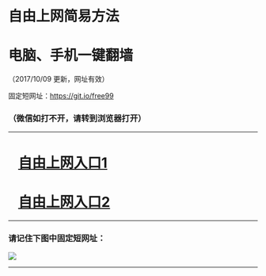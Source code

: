 ﻿# 自由上网简易方法

# 电脑、手机一键翻墙

（2017/10/09 更新，网址有效）

固定短网址：https://git.io/free99

### （微信如打不开，请转到浏览器打开）


***





# &nbsp;&nbsp; <a href="http://ft951925646.fwq-tz-1001.info/fwqtz01.html?t=10090016610 " target="_blank">自由上网入口1</a>
# &nbsp;&nbsp; <a href="http://ft1440721560.fwq-tz-1002.info/fwqtz02.html?t=100900126244 " target="_blank">自由上网入口2</a>
***

### 请记住下图中固定短网址：

<img src="https://s3-us-west-2.amazonaws.com/fwq-1001/yjfq-20170905okok.png" /> 


***

